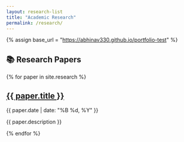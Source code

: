 ```yaml
---
layout: research-list
title: "Academic Research"
permalink: /research/
---
```


{% assign base_url = "https://abhinav330.github.io/portfolio-test" %}


## 📚 Research Papers

{% for paper in site.research %}
  <div class="research-card">
    <h2><a href="{{ base_url }}{{ paper.url }}">{{ paper.title }}</a></h2>
    <p>{{ paper.date | date: "%B %d, %Y" }}</p>
    <p>{{ paper.description }}</p>
  </div>
{% endfor %}
